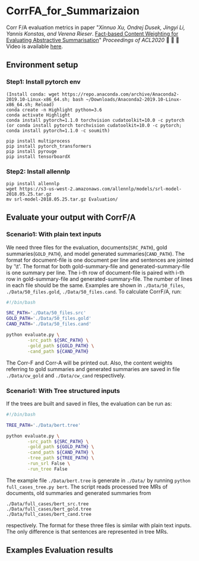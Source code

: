 # CorrFA_for_Summarizaion
Corr F/A evaluation metrics in paper "*Xinnuo Xu, Ondrej Dusek, Jingyi Li, Yannis Konstas, and Verena Rieser*. [Fact-based Content Weighting for Evaluating Abstractive Summarisation](https://www.aclweb.org/anthology/2020.acl-main.455.pdf)" *Proceedings of ACL2020* :tada: :tada: :tada: Video is available [here](https://virtual.acl2020.org/paper_main.455.html).


## Environment setup

### Step1: Install pytorch env

```
(Install conda: wget https://repo.anaconda.com/archive/Anaconda2-2019.10-Linux-x86_64.sh; bash ~/Downloads/Anaconda2-2019.10-Linux-x86_64.sh; Reload)
conda create -n Highlight python=3.6
conda activate Highlight
conda install pytorch=1.1.0 torchvision cudatoolkit=10.0 -c pytorch
(or conda install pytorch torchvision cudatoolkit=10.0 -c pytorch; conda install pytorch=1.1.0 -c soumith)

pip install multiprocess
pip install pytorch_transformers
pip install pyrouge
pip install tensorboardX
```

### Step2: Install allennlp

```
pip install allennlp
wget https://s3-us-west-2.amazonaws.com/allennlp/models/srl-model-2018.05.25.tar.gz
mv srl-model-2018.05.25.tar.gz Evaluation/
```

## Evaluate your output with CorrF/A
### Scenario1: With plain text inputs
We need three files for the evaluation, documents(`SRC_PATH`), gold summaries(`GOLD_PATH`), and model generated summaries(`CAND_PATH`). The format for document-file is one document per line and sentences are jointed by '\t'. The format for both gold-summary-file and generated-summary-file is one summary per line. The i-th row of document-file is paired with i-th row in gold-summary-file and generated-summary-file. The number of lines in each file should be the same. Examples are shown in `./Data/50_files`, `./Data/50_files.gold`, `./Data/50_files.cand`. To calculate CorrF/A, run: 

```bash
#!/bin/bash

SRC_PATH='./Data/50_files.src'
GOLD_PATH='./Data/50_files.gold'
CAND_PATH='./Data/50_files.cand'

python evaluate.py \
        -src_path ${SRC_PATH} \
        -gold_path ${GOLD_PATH} \
        -cand_path ${CAND_PATH}  
```
The Corr-F and Corr-A will be printed out. Also, the content weights referring to gold summaries and generated summaries are saved in file `./Data/cw_gold` and `./Data/cw_cand` respectively. 

### Scenario1: With Tree structured inputs
If the trees are built and saved in files, the evaluation can be run as:
```bash
#!/bin/bash

TREE_PATH='./Data/bert.tree'

python evaluate.py \
        -src_path ${SRC_PATH} \
        -gold_path ${GOLD_PATH} \
        -cand_path ${CAND_PATH} \
        -tree_path ${TREE_PATH} \
        -run_srl False \
        -run_tree False
```
The example file `./Data/bert.tree` is generate in `./Data/` by running `python full_cases_tree.py bert`. The script reads processed tree MRs of documents, old summaries and generated summaries from 
```
./Data/full_cases/bert_src.tree
./Data/full_cases/bert_gold.tree
./Data/full_cases/bert_cand.tree
```
respectively. The format for these three files is similar with plain text inputs. The only difference is that sentences are represented in tree MRs.

## Examples Evaluation results
